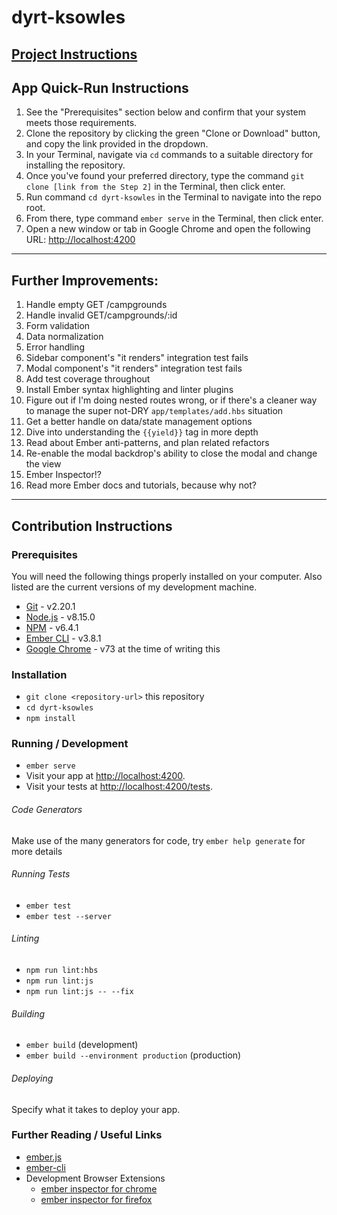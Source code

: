 # **dyrt-ksowles**

## [Project Instructions](https://github.com/katesowles/dyrt-ksowles/blob/master/Instructions.pdf)

## App Quick-Run Instructions

1. See the "Prerequisites" section below and confirm that your system meets those requirements.
1. Clone the repository by clicking the green "Clone or Download" button, and copy the link provided in the dropdown.
1. In your Terminal, navigate via `cd` commands to a suitable directory for installing the repository.
1. Once you've found your preferred directory, type the command `git clone [link from the Step 2]` in the Terminal, then click enter.
1. Run command `cd dyrt-ksowles` in the Terminal to navigate into the repo root.
1. From there, type command `ember serve` in the Terminal, then click enter.
1. Open a new window or tab in Google Chrome and open the following URL: [http://localhost:4200](http://localhost:4200)

---

## Further Improvements:

1. Handle empty GET /campgrounds
1. Handle invalid GET/campgrounds/:id
1. Form validation
1. Data normalization
1. Error handling
1. Sidebar component's "it renders" integration test fails
1. Modal component's "it renders" integration test fails
1. Add test coverage throughout
1. Install Ember syntax highlighting and linter plugins
1. Figure out if I'm doing nested routes wrong, or if there's a cleaner way to manage the super not-DRY `app/templates/add.hbs` situation
1. Get a better handle on data/state management options
1. Dive into understanding the `{{yield}}` tag in more depth
1. Read about Ember anti-patterns, and plan related refactors
1. Re-enable the modal backdrop's ability to close the modal and change the view
1. Ember Inspector!?
1. Read more Ember docs and tutorials, because why not?

---

## Contribution Instructions

### Prerequisites

You will need the following things properly installed on your computer. Also listed are the current versions of my development machine.

* [Git](https://git-scm.com/) - v2.20.1
* [Node.js](https://nodejs.org/) - v8.15.0
* [NPM](https://www.npmjs.com/) - v6.4.1
* [Ember CLI](https://ember-cli.com/) - v3.8.1
* [Google Chrome](https://google.com/chrome/) - v73 at the time of writing this

### Installation

* `git clone <repository-url>` this repository
* `cd dyrt-ksowles`
* `npm install`

### Running / Development

* `ember serve`
* Visit your app at [http://localhost:4200](http://localhost:4200).
* Visit your tests at [http://localhost:4200/tests](http://localhost:4200/tests).

###### Code Generators

Make use of the many generators for code, try `ember help generate` for more details

###### Running Tests

* `ember test`
* `ember test --server`

###### Linting

* `npm run lint:hbs`
* `npm run lint:js`
* `npm run lint:js -- --fix`

###### Building

* `ember build` (development)
* `ember build --environment production` (production)

###### Deploying

Specify what it takes to deploy your app.

### Further Reading / Useful Links

* [ember.js](https://emberjs.com/)
* [ember-cli](https://ember-cli.com/)
* Development Browser Extensions
  * [ember inspector for chrome](https://chrome.google.com/webstore/detail/ember-inspector/bmdblncegkenkacieihfhpjfppoconhi)
  * [ember inspector for firefox](https://addons.mozilla.org/en-US/firefox/addon/ember-inspector/)
